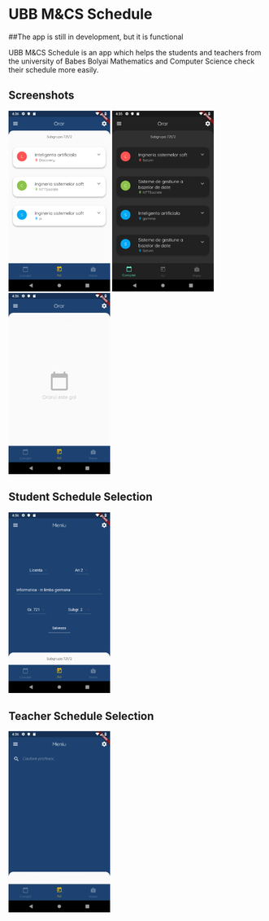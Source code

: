 # UBB M&CS Schedule
##The app is still in development, but it is functional

UBB M&CS Schedule is an app which helps the students and teachers from the university of Babes Bolyai Mathematics and Computer Science check their schedule more easily.


## Screenshots

<img src="https://github.com/andreicorpo/ubb_schedule/blob/master/Screenshots/Screenshot_1553092627.png" width=200> <img src="https://github.com/andreicorpo/ubb_schedule/blob/master/Screenshots/Screenshot_1553092599.png" width=200> <img src="https://github.com/andreicorpo/ubb_schedule/blob/master/Screenshots/Screenshot_1553092646.png" width=200>

## Student Schedule Selection

<img src="https://github.com/andreicorpo/ubb_schedule/blob/master/Screenshots/Screenshot_1553092630.png" width=200>

## Teacher Schedule Selection

<img src="https://github.com/andreicorpo/ubb_schedule/blob/master/Screenshots/Screenshot_1553092634.png" width=200>

